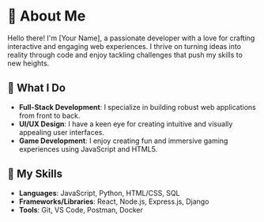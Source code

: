 
# 👋 About Me

Hello there! I'm [Your Name], a passionate developer with a love for crafting interactive and engaging web experiences. I thrive on turning ideas into reality through code and enjoy tackling challenges that push my skills to new heights.

## 🌟 What I Do

- **Full-Stack Development**: I specialize in building robust web applications from front to back.
- **UI/UX Design**: I have a keen eye for creating intuitive and visually appealing user interfaces.
- **Game Development**: I enjoy creating fun and immersive gaming experiences using JavaScript and HTML5.

## 🚀 My Skills

- **Languages**: JavaScript, Python, HTML/CSS, SQL
- **Frameworks/Libraries**: React, Node.js, Express.js, Django
- **Tools**: Git, VS Code, Postman, Docker



